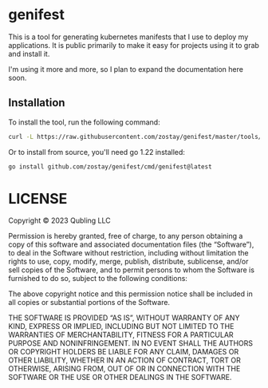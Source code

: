 # genifest

This is a tool for generating kubernetes manifests that I use to deploy my applications. It is public primarily to make it easy for projects using it to grab and install it.

I'm using it more and more, so I plan to expand the documentation here soon.

## Installation

To install the tool, run the following command:

```bash
curl -L https://raw.githubusercontent.com/zostay/genifest/master/tools/install.sh | sh
```

Or to install from source, you'll need go 1.22 installed:

```bash
go install github.com/zostay/genifest/cmd/genifest@latest
```

# LICENSE

Copyright © 2023 Qubling LLC

Permission is hereby granted, free of charge, to any person obtaining a copy of this software and associated documentation files (the “Software”), to deal in the Software without restriction, including without limitation the rights to use, copy, modify, merge, publish, distribute, sublicense, and/or sell copies of the Software, and to permit persons to whom the Software is furnished to do so, subject to the following conditions:

The above copyright notice and this permission notice shall be included in all copies or substantial portions of the Software.

THE SOFTWARE IS PROVIDED “AS IS”, WITHOUT WARRANTY OF ANY KIND, EXPRESS OR IMPLIED, INCLUDING BUT NOT LIMITED TO THE WARRANTIES OF MERCHANTABILITY, FITNESS FOR A PARTICULAR PURPOSE AND NONINFRINGEMENT. IN NO EVENT SHALL THE AUTHORS OR COPYRIGHT HOLDERS BE LIABLE FOR ANY CLAIM, DAMAGES OR OTHER LIABILITY, WHETHER IN AN ACTION OF CONTRACT, TORT OR OTHERWISE, ARISING FROM, OUT OF OR IN CONNECTION WITH THE SOFTWARE OR THE USE OR OTHER DEALINGS IN THE SOFTWARE.
